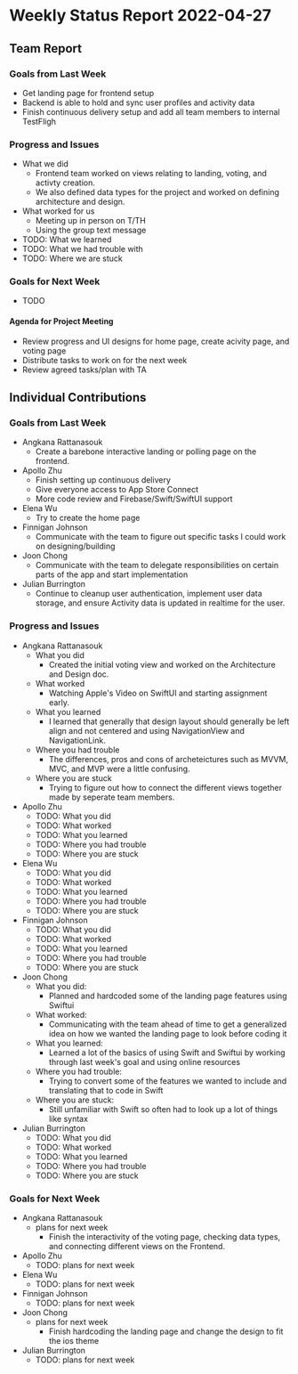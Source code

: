 # Weekly Status Report 2022-04-27

## Team Report

### Goals from Last Week

- Get landing page for frontend setup
- Backend is able to hold and sync user profiles and activity data
- Finish continuous delivery setup and add all team members to internal TestFligh

### Progress and Issues

- What we did
    - Frontend team worked on views relating to landing, voting, and activty creation. 
    - We also defined data types for the project and worked on defining architecture and design. 
- What worked for us
    - Meeting up in person on T/TH
    - Using the group text message  
- TODO: What we learned
- TODO: What we had trouble with
- TODO: Where we are stuck

### Goals for Next Week

- TODO

#### Agenda for Project Meeting

- Review progress and UI designs for home page, create acivity page, and voting page
- Distribute tasks to work on for the next week
- Review agreed tasks/plan with TA

## Individual Contributions

### Goals from Last Week

- Angkana Rattanasouk
    - Create a barebone interactive landing or polling page on the frontend.
- Apollo Zhu
    - Finish setting up continuous delivery
    - Give everyone access to App Store Connect
    - More code review and Firebase/Swift/SwiftUI support
- Elena Wu
    - Try to create the home page
- Finnigan Johnson
    - Communicate with the team to figure out specific tasks I could work on designing/building
- Joon Chong
    - Communicate with the team to delegate responsibilities on certain parts of the app and start implementation
- Julian Burrington
    - Continue to cleanup user authentication, implement user data storage, and ensure Activity data is updated in realtime for the user.

### Progress and Issues

- Angkana Rattanasouk
    - What you did
        - Created the initial voting view and worked on the Architecture and Design doc. 
    - What worked
        - Watching Apple's Video on SwiftUI and starting assignment early. 
    - What you learned
        - I learned that generally that design layout should generally be left align and not centered and using NavigationView and NavigationLink. 
    - Where you had trouble
        - The differences, pros and cons of archeteictures such as MVVM, MVC, and MVP were a little confusing. 
    - Where you are stuck
        - Trying to figure out how to connect the different views together made by seperate team members. 
- Apollo Zhu
    - TODO: What you did
    - TODO: What worked
    - TODO: What you learned
    - TODO: Where you had trouble
    - TODO: Where you are stuck
- Elena Wu
    - TODO: What you did
    - TODO: What worked
    - TODO: What you learned
    - TODO: Where you had trouble
    - TODO: Where you are stuck
- Finnigan Johnson
    - TODO: What you did
    - TODO: What worked
    - TODO: What you learned
    - TODO: Where you had trouble
    - TODO: Where you are stuck
- Joon Chong
    - What you did:
        - Planned and hardcoded some of the landing page features using Swiftui
    - What worked: 
        - Communicating with the team ahead of time to get a generalized idea on 
          how we wanted the landing page to look before coding it
    - What you learned: 
        - Learned a lot of the basics of using Swift and Swiftui by working through 
         last week's goal and using online resources
    - Where you had trouble:
        - Trying to convert some of the features we wanted to include and translating that 
        to code in Swift
    - Where you are stuck:
        - Still unfamiliar with Swift so often had to look up a lot of things like syntax
- Julian Burrington
    - TODO: What you did
    - TODO: What worked
    - TODO: What you learned
    - TODO: Where you had trouble
    - TODO: Where you are stuck

### Goals for Next Week

- Angkana Rattanasouk
    - plans for next week
        - Finish the interactivity of the voting page, checking data types, and connecting different views on the Frontend. 
- Apollo Zhu
    - TODO: plans for next week
- Elena Wu
    - TODO: plans for next week
- Finnigan Johnson
    - TODO: plans for next week
- Joon Chong
    - plans for next week
        - Finish hardcoding the landing page and change the design to fit the ios theme
- Julian Burrington
    - TODO: plans for next week
